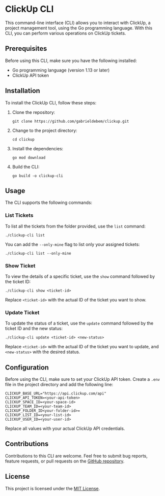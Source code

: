 # ClickUp CLI

This command-line interface (CLI) allows you to interact with ClickUp, a project management tool, using the Go programming language. With this CLI, you can perform various operations on ClickUp tickets.

## Prerequisites

Before using this CLI, make sure you have the following installed:

- Go programming language (version 1.13 or later)
- ClickUp API token

## Installation

To install the ClickUp CLI, follow these steps:

1. Clone the repository:

   ```shell
   git clone https://github.com/gabrieldebem/clickup.git
   ```

2. Change to the project directory:

   ```shell
   cd clickup
   ```

3. Install the dependencies:

   ```shell
   go mod download
   ```

4. Build the CLI:

   ```shell
   go build -o clickup-cli
   ```

## Usage

The CLI supports the following commands:

### List Tickets

To list all the tickets from the folder provided, use the `list` command:

```shell
./clickup-cli list
```

You can add the `--only-mine` flag to list only your assigned tickets:

```shell
./clickup-cli list --only-mine
```

### Show Ticket

To view the details of a specific ticket, use the `show` command followed by the ticket ID:

```shell
./clickup-cli show <ticket-id>
```

Replace `<ticket-id>` with the actual ID of the ticket you want to show.

### Update Ticket

To update the status of a ticket, use the `update` command followed by the ticket ID and the new status:

```shell
./clickup-cli update <ticket-id> <new-status>
```

Replace `<ticket-id>` with the actual ID of the ticket you want to update, and `<new-status>` with the desired status.

## Configuration

Before using the CLI, make sure to set your ClickUp API token. Create a `.env` file in the project directory and add the following line:

```
CLICKUP_BASE_URL="https://api.clickup.com/api"
CLICKUP_API_TOKEN=<your-api-token>
CLICKUP_SPACE_ID=<your-space-id>
CLICKUP_TEAM_ID=<your-team-id>
CLICKUP_FOLDER_ID<your-folder-id>=
CLICKUP_LIST_ID=<your-list-id>
CLICKUP_USER_ID=<your-user-id>
```

Replace all values with your actual ClickUp API credentials.

## Contributions

Contributions to this CLI are welcome. Feel free to submit bug reports, feature requests, or pull requests on the [GitHub repository](https://github.com/gabrieldebem/clickup-cli).

## License

This project is licensed under the [MIT License](LICENSE).

